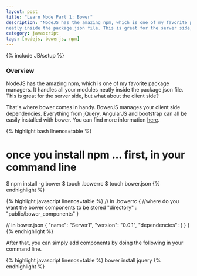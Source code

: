 ```yaml
---
layout: post
title: "Learn Node Part 1: Bower"
description: "NodeJS has the amazing npm, which is one of my favorite package managers. It handles all your modules
neatly inside the package.json file. This is great for the server side, but what about the client side? That's where bower comes in handy."
category: javascript 
tags: [nodejs, bowerjs, npm]
---
```

{% include JB/setup %}

<!-- Overview -->
<h3>Overview</h3>

NodeJS has the amazing npm, which is one of my favorite package managers. It handles all your modules
neatly inside the package.json file. This is great for the server side, but what about the client side?

That's where bower comes in handy. BowerJS manages your client side dependencies. Everything from jQuery, AngularJS and bootstrap can all be easily installed with bower. You can find more information [here](https://github.com/GabrielGhe/NodePractice/tree/master/Server8Bower).


<!-- Code _______________________________________-->
{% highlight bash linenos=table  %}
# once you install npm ... first, in your command line
$ npm install -g bower
$ touch .bowerrc
$ touch bower.json
{% endhighlight %}
<!-- /Code ^^^^^^^^^^^^^^^^^^^^^^^^^^^^^^^^^^^^^^-->

<!-- Code _______________________________________-->
{% highlight javascript linenos=table  %}
// in .bowerrc
{
  //where do you want the bower components to be stored
  "directory" : "public/bower_components"
}

// in bower.json
{
  "name": "Server1",
  "version": "0.0.1",
  "dependencies": {
  }
}
{% endhighlight %}
<!-- /Code ^^^^^^^^^^^^^^^^^^^^^^^^^^^^^^^^^^^^^^-->


After that, you can simply add components by doing the following in your command line.

<!-- Code _______________________________________-->
{% highlight javascript linenos=table  %}
bower install jquery
{% endhighlight %}
<!-- /Code ^^^^^^^^^^^^^^^^^^^^^^^^^^^^^^^^^^^^^^-->